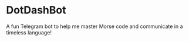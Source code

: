 # DotDashBot
A fun Telegram bot to help me master Morse code and communicate in a timeless language!
